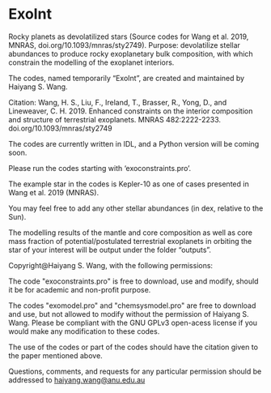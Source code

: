# ExoInt
Rocky planets as devolatilized stars (Source codes for Wang et al. 2019, MNRAS, doi.org/10.1093/mnras/sty2749). Purpose: devolatilize stellar abundances to produce rocky exoplanetary bulk composition, with which constrain the modelling of the exoplanet interiors. 

The codes, named temporarily “ExoInt”, are created and maintained by Haiyang S. Wang. 

Citation: Wang, H. S., Liu, F., Ireland, T., Brasser, R., Yong, D., and Lineweaver, C. H. 2019. Enhanced constraints on the interior composition and structure of terrestrial exoplanets. MNRAS 482:2222-2233. doi.org/10.1093/mnras/sty2749

The codes are currently written in IDL, and a Python version will be coming soon. 

Please run the codes starting with ‘exoconstraints.pro’. 

The example star in the codes is Kepler-10 as one of cases presented in Wang et al. 2019 (MNRAS). 
 
You may feel free to add any other stellar abundances (in dex, relative to the Sun). 

The modelling results of the mantle and core composition as well as core mass fraction of potential/postulated terrestrial exoplanets in orbiting the star of your interest will be output under the folder “outputs”. 


Copyright@Haiyang S. Wang, with the following permissions: 

The code "exoconstraints.pro" is free to download, use and modify, should it be for academic and non-profit purpose. 

The codes "exomodel.pro" and "chemsysmodel.pro" are free to download and use, but not allowed to modify without the permission of Haiyang S. Wang. Please be compliant with the GNU GPLv3 open-acess license if you would make any modification to these codes. 

The use of the codes or part of the codes should have the citation given to the paper mentioned above. 

Questions, comments, and requests for any particular permission should be addressed to haiyang.wang@anu.edu.au

